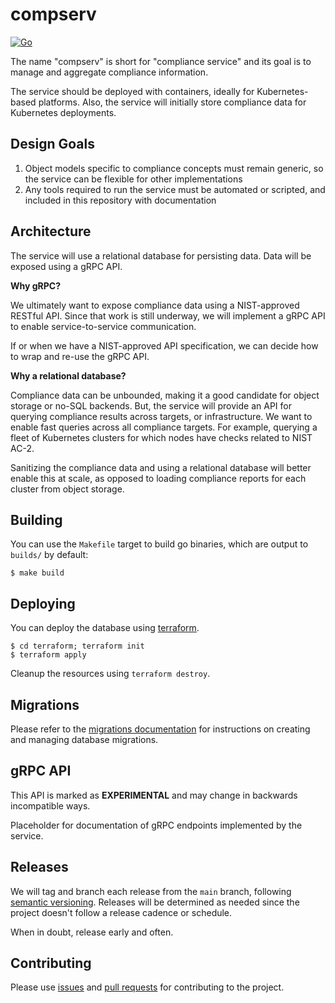 # compserv

[![Go](https://github.com/rhmdnd/compserv/actions/workflows/go.yml/badge.svg)](https://github.com/rhmdnd/compserv/actions/workflows/go.yml)

The name "compserv" is short for "compliance service" and its goal is to manage
and aggregate compliance information.

The service should be deployed with containers, ideally for Kubernetes-based
platforms. Also, the service will initially store compliance data for
Kubernetes deployments.

## Design Goals

1. Object models specific to compliance concepts must remain generic, so the
   service can be flexible for other implementations
2. Any tools required to run the service must be automated or scripted, and
   included in this repository with documentation

## Architecture

The service will use a relational database for persisting data. Data will be
exposed using a gRPC API.

**Why gRPC?**

We ultimately want to expose compliance data using a NIST-approved RESTful API.
Since that work is still underway, we will implement a gRPC API to enable
service-to-service communication.

If or when we have a NIST-approved API specification, we can decide how to wrap
and re-use the gRPC API.

**Why a relational database?**

Compliance data can be unbounded, making it a good candidate for object storage
or no-SQL backends. But, the service will provide an API for querying
compliance results across targets, or infrastructure. We want to enable fast
queries across all compliance targets. For example, querying a fleet of
Kubernetes clusters for which nodes have checks related to NIST AC-2.

Sanitizing the compliance data and using a relational database will better
enable this at scale, as opposed to loading compliance reports for each cluster
from object storage.

## Building

You can use the `Makefile` target to build go binaries, which are output to
`builds/` by default:

```console
$ make build
```

## Deploying

You can deploy the database using [terraform](https://www.terraform.io/).

```console
$ cd terraform; terraform init
$ terraform apply
```

Cleanup the resources using `terraform destroy`.

## Migrations

Please refer to the [migrations documentation](./migrations/README.md) for
instructions on creating and managing database migrations.

## gRPC API

This API is marked as **EXPERIMENTAL** and may change in backwards incompatible
ways.

Placeholder for documentation of gRPC endpoints implemented by the service.

## Releases

We will tag and branch each release from the `main` branch, following [semantic
versioning](https://semver.org/). Releases will be determined as needed since
the project doesn't follow a release cadence or schedule.

When in doubt, release early and often.

## Contributing

Please use [issues](https://github.com/rhmdnd/compserv/issues) and [pull
requests](https://github.com/rhmdnd/compserv/pulls) for contributing to the
project.
